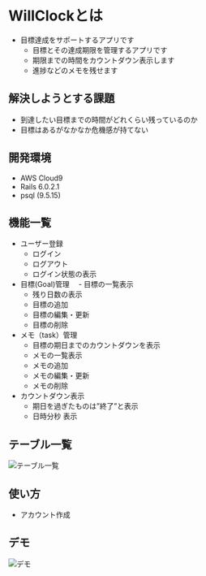 # WillClockとは
- 目標達成をサポートするアプリです
  - 目標とその達成期限を管理するアプリです
  - 期限までの時間をカウントダウン表示します
  - 進捗などのメモを残せます


## 解決しようとする課題
- 到達したい目標までの時間がどれくらい残っているのか
- 目標はあるがなかなか危機感が持てない


## 開発環境
- AWS Cloud9
- Rails 6.0.2.1
- psql (9.5.15)

## 機能一覧
- ユーザー登録
  - ログイン
  - ログアウト
  - ログイン状態の表示
- 目標(Goal)管理 
　- 目標の一覧表示
   - 残り日数の表示
  - 目標の追加
  - 目標の編集・更新
  - 目標の削除
- メモ（task）管理
  - 目標の期日までのカウントダウンを表示
  - メモの一覧表示
  - メモの追加
  - メモの編集・更新
  - メモの削除
- カウントダウン表示
  - 期日を過ぎたものは”終了”と表示
  - 日時分秒 表示
 
 ## テーブル一覧
 ![テーブル一覧](https://user-images.githubusercontent.com/61283814/80273898-403aa380-8711-11ea-87d8-431da1466e71.png)

## 使い方
- アカウント作成

## デモ
![デモ](https://user-images.githubusercontent.com/61283814/80284469-a6e3af80-8759-11ea-9958-d3f589c76e4c.gif)
